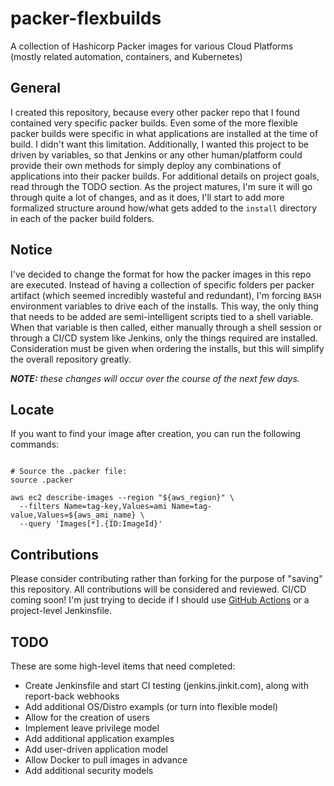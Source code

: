 # packer-flexbuilds
A collection of Hashicorp Packer images for various Cloud Platforms (mostly related automation, containers, and Kubernetes)

## General

I created this repository, because every other packer repo that I found contained very specific packer builds. Even some of the more flexible packer builds were specific in what applications are installed at the time of build. I didn't want this limitation. Additionally, I wanted this project to be driven by variables, so that Jenkins or any other human/platform could provide their own methods for simply deploy any combinations of applications into their packer builds. For additional details on project goals, read through the TODO section. As the project matures, I'm sure it will go through quite a lot of changes, and as it does, I'll start to add more formalized structure around how/what gets added to the `install` directory in each of the packer build folders.

## Notice

I've decided to change the format for how the packer images in this repo are executed. Instead of having a collection of specific folders per packer artifact (which seemed incredibly wasteful and redundant), I'm forcing `BASH` environment variables to drive each of the installs. This way, the only thing that needs to be added are semi-intelligent scripts tied to a shell variable. When that variable is then called, either manually through a shell session or through a CI/CD system like Jenkins, only the things required are installed. Consideration must be given when ordering the installs, but this will simplify the overall repository greatly.

***NOTE:*** *these changes will occur over the course of the next few days.*

## Locate

If you want to find your image after creation, you can run the following commands:
```

# Source the .packer file:
source .packer

aws ec2 describe-images --region "${aws_region}" \
  --filters Name=tag-key,Values=ami Name=tag-value,Values=${aws_ami_name} \
  --query 'Images[*].{ID:ImageId}'
```

## Contributions

Please consider contributing rather than forking for the purpose of "saving" this repository. All contributions will be considered and reviewed. CI/CD coming soon! I'm just trying to decide if I should use [GitHub Actions](https://github.com/features/actions) or a project-level Jenkinsfile.

## TODO

These are some high-level items that need completed:
- Create Jenkinsfile and start CI testing (jenkins.jinkit.com), along with report-back webhooks
- Add additional OS/Distro exampls (or turn into flexible model)
- Allow for the creation of users
- Implement leave privilege model
- Add additional application examples
- Add user-driven application model
- Allow Docker to pull images in advance
- Add additional security models
